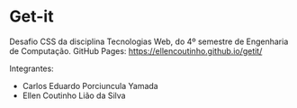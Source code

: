 # Get-it
Desafio CSS da disciplina Tecnologias Web, do 4º semestre de Engenharia de Computação.
GitHub Pages: https://ellencoutinho.github.io/getit/

Integrantes:
- Carlos Eduardo Porciuncula Yamada
- Ellen Coutinho Lião da Silva
